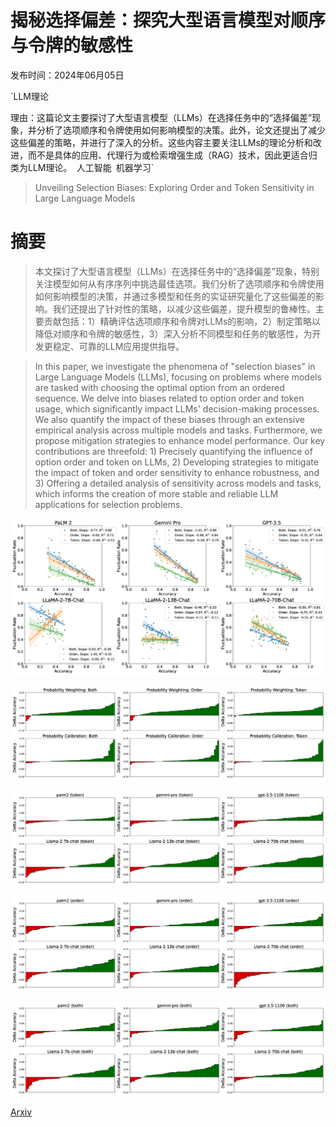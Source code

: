 # 揭秘选择偏差：探究大型语言模型对顺序与令牌的敏感性

发布时间：2024年06月05日

`LLM理论

理由：这篇论文主要探讨了大型语言模型（LLMs）在选择任务中的“选择偏差”现象，并分析了选项顺序和令牌使用如何影响模型的决策。此外，论文还提出了减少这些偏差的策略，并进行了深入的分析。这些内容主要关注LLMs的理论分析和改进，而不是具体的应用、代理行为或检索增强生成（RAG）技术，因此更适合归类为LLM理论。` `人工智能` `机器学习`

> Unveiling Selection Biases: Exploring Order and Token Sensitivity in Large Language Models

# 摘要

> 本文探讨了大型语言模型（LLMs）在选择任务中的“选择偏差”现象，特别关注模型如何从有序序列中挑选最佳选项。我们分析了选项顺序和令牌使用如何影响模型的决策，并通过多模型和任务的实证研究量化了这些偏差的影响。我们还提出了针对性的策略，以减少这些偏差，提升模型的鲁棒性。主要贡献包括：1）精确评估选项顺序和令牌对LLMs的影响，2）制定策略以降低对顺序和令牌的敏感性，3）深入分析不同模型和任务的敏感性，为开发更稳定、可靠的LLM应用提供指导。

> In this paper, we investigate the phenomena of "selection biases" in Large Language Models (LLMs), focusing on problems where models are tasked with choosing the optimal option from an ordered sequence. We delve into biases related to option order and token usage, which significantly impact LLMs' decision-making processes. We also quantify the impact of these biases through an extensive empirical analysis across multiple models and tasks. Furthermore, we propose mitigation strategies to enhance model performance. Our key contributions are threefold: 1) Precisely quantifying the influence of option order and token on LLMs, 2) Developing strategies to mitigate the impact of token and order sensitivity to enhance robustness, and 3) Offering a detailed analysis of sensitivity across models and tasks, which informs the creation of more stable and reliable LLM applications for selection problems.

![揭秘选择偏差：探究大型语言模型对顺序与令牌的敏感性](../../../paper_images/2406.03009/x1.png)

![揭秘选择偏差：探究大型语言模型对顺序与令牌的敏感性](../../../paper_images/2406.03009/x2.png)

![揭秘选择偏差：探究大型语言模型对顺序与令牌的敏感性](../../../paper_images/2406.03009/x3.png)

![揭秘选择偏差：探究大型语言模型对顺序与令牌的敏感性](../../../paper_images/2406.03009/x4.png)

![揭秘选择偏差：探究大型语言模型对顺序与令牌的敏感性](../../../paper_images/2406.03009/x5.png)

[Arxiv](https://arxiv.org/abs/2406.03009)